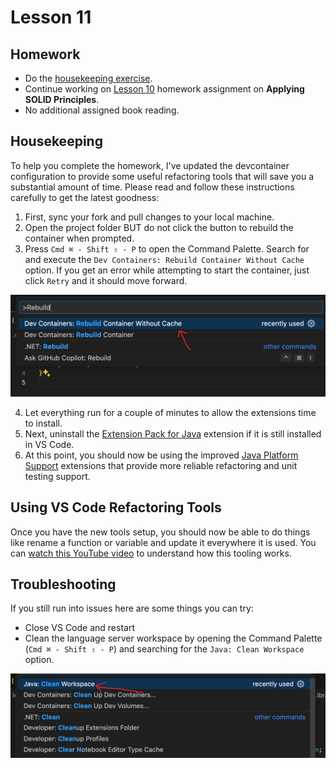 # Lesson 11

## Homework

* Do the [housekeeping exercise](#housekeeping).
* Continue working on [Lesson 10][lesson-10] homework assignment on **Applying SOLID Principles**.
* No additional assigned book reading.

## Housekeeping

To help you complete the homework, I've updated the devcontainer configuration to provide some useful refactoring tools that will save you a substantial amount of time. Please read and follow these instructions carefully to get the latest goodness:

1. First, sync your fork and pull changes to your local machine.
2. Open the project folder BUT do not click the button to rebuild the container when prompted.
3. Press `Cmd ⌘ - Shift ⇧ - P` to open the Command Palette. Search for and execute the `Dev Containers: Rebuild Container Without Cache` option. If you get an error while attempting to start the container, just click `Retry` and it should move forward.

![alt text](./images/rebuild-without-cache.png)

4. Let everything run for a couple of minutes to allow the extensions time to install.
5. Next, uninstall the [Extension Pack for Java][extension-pack] extension if it is still installed in VS Code.
6. At this point, you should now be using the improved [Java Platform Support][java-platform] extensions that provide more reliable refactoring and unit testing support.

## Using VS Code Refactoring Tools

Once you have the new tools setup, you should now be able to do things like rename a function or variable and update it everywhere it is used. You can [watch this YouTube video][renaming-video] to understand how this tooling works. 

## Troubleshooting
If you still run into issues here are some things you can try:

* Close VS Code and restart
* Clean the language server workspace by opening the Command Palette (`Cmd ⌘ - Shift ⇧ - P`) and searching for the `Java: Clean Workspace` option.

![alt text](./images/clean-workspace.png)

[lesson-10]: /lesson_10#applying-solid-principles-library-management-system-part-ii
[extension-pack]: vscode:extension/vscjava.vscode-java-pack
[java-platform]: vscode:extension/Oracle.oracle-java
[renaming-video]: https://www.youtube.com/watch?v=S1Jzrmw0ww8